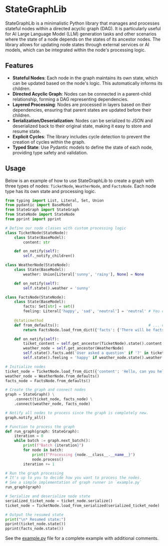 # StateGraphLib

StateGraphLib is a minimalistic Python library that manages and processes stateful nodes within a directed acyclic graph (DAG). It is particularly useful for AI Large Language Model (LLM) generation tasks and other scenarios where the state of a node depends on the states of its ancestor nodes. The library allows for updating node states through external services or AI models, which can be integrated within the node's processing logic.

## Features

- **Stateful Nodes**: Each node in the graph maintains its own state, which can be updated based on the node's logic. This automatically informs its children.
- **Directed Acyclic Graph**: Nodes can be connected in a parent-child relationship, forming a DAG representing dependencies.
- **Layered Processing**: Nodes are processed in layers based on their dependencies, ensuring that parent states are updated before their children.
- **Serialization/Deserialization**: Nodes can be serialized to JSON and deserialized back to their original state, making it easy to store and resume state.
- **Explicit Cycles**: The library includes cycle detection to prevent the creation of cycles within the graph.
- **Typed State**: Use Pydantic models to define the state of each node, providing type safety and validation.

## Usage

Below is an example of how to use StateGraphLib to create a graph with three types of nodes: `TicketNode`, `WeatherNode`, and `FactsNode`. Each node type has its own state and processing logic.

```python
from typing import List, Literal, Set, Union
from pydantic import BaseModel
from StateGraph import StateGraph
from StateNode import StateNode
from pprint import pprint

# Define our node classes with custom processing logic
class TicketNode(StateNode):
    class State(BaseModel):
        content: str

    def on_notify(self):
        self._notify_children()

class WeatherNode(StateNode):
    class State(BaseModel):
        weather: Union[Literal['sunny', 'rainy'], None] = None

    def on_notify(self):
        self.state().weather = 'sunny'

class FactsNode(StateNode):
    class State(BaseModel):
        facts: Set[str] = set()
        feeling: Literal['happy', 'sad', 'neutral'] = 'neutral' # You can define a default like this
        
    @staticmethod
    def from_defaults():                                        # ... or like this.
        return FactsNode.load_from_dict({'facts': {'There will be facts here!'}})

    def on_notify(self):
        ticket_content = self.get_ancestor(TicketNode).state().content
        weather_node = self.get_ancestor(WeatherNode)
        self.state().facts.add('User asked a question' if '?' in ticket_content else 'User stated something')
        self.state().feeling = 'happy' if weather_node.state().weather == 'sunny' else 'sad'

# Initialize nodes
ticket_node = TicketNode.load_from_dict({'content': 'Hello, can you help me?'})
weather_node = WeatherNode.from_defaults()
facts_node = FactsNode.from_defaults()

# Create the graph and connect nodes
graph = StateGraph() \
    .connect(ticket_node, facts_node) \
    .connect(weather_node, facts_node)

# Notify all nodes to process since the graph is completely new.
graph.notify_all()

# Function to process the graph
def run_graph(graph: StateGraph):
    iteration = 0
    while batch := graph.next_batch():
        print(f"Batch {iteration}")
        for node in batch:
            print(f"Processing {node.__class__.__name__}")
            node.process()
        iteration += 1

# Run the graph processing
# It's up to you to decide how you want to process the nodes.
# See a simple implementation of graph runner in `example.py`
run_graph(graph)

# Serialize and deserialize node state
serialized_ticket_node = ticket_node.serialize()
ticket_node = TicketNode.load_from_serialized(serialized_ticket_node)

# Output the resumed state
print("\n* Resumed state:")
pprint(ticket_node.state())
pprint(facts_node.state())
```

See the [example.py](example.py) file for a complete example with additional comments.
